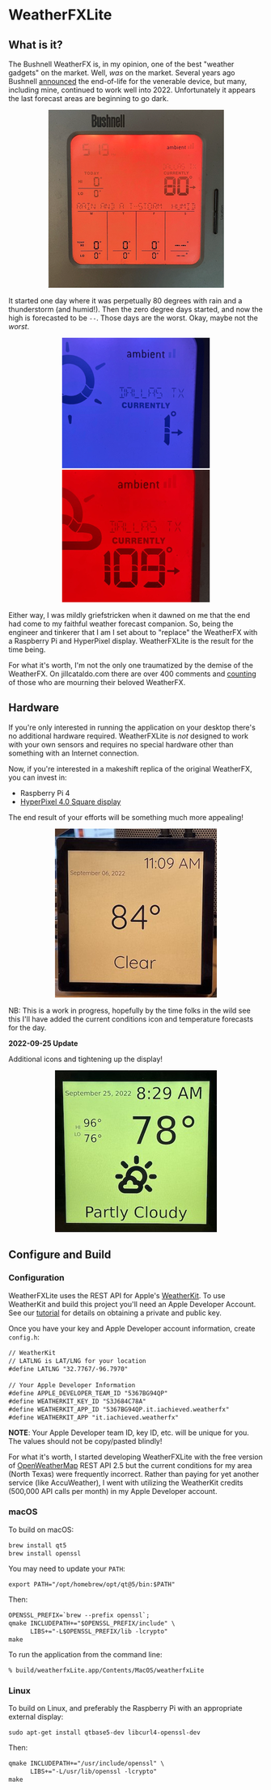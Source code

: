 # WeatherFXLite

## What is it?

The Bushnell WeatherFX is, in my opinion, one of the best "weather gadgets" on the market.  Well, _was_ on the market.  Several years ago Bushnell [announced](https://www.bushnell.com/bu-weatherfx-replacement.html) the end-of-life for the venerable device, but many, including mine, continued to work well into 2022.  Unfortunately it appears the last forecast areas are beginning to go dark.

<div align="center">
<img src="docs/byeWeatherFX.png">
</div>

It started one day where it was perpetually 80 degrees with rain and a thunderstorm (and humid!).  Then the zero degree days started, and now the high is forecasted to be `--`.  Those days are the worst. Okay, maybe not the _worst_.

<div align="center">
<img src="docs/theWorst.png">
<img src="docs/theWorstHeat.png">
</div>

Either way, I was mildly griefstricken when it dawned on me that the end had come to my faithful weather forecast companion.  So, being the engineer and tinkerer that I am I set about to "replace" the WeatherFX with a Raspberry Pi and HyperPixel display.  WeatherFXLite is the result for the time being.

For what it's worth, I'm not the only one traumatized by the demise of the WeatherFX.  On jillcataldo.com there are over 400 comments and [counting](https://jillcataldo.com/happy-new-year-is-your-weather-center-discontinuing-itself/) of those who are mourning their beloved WeatherFX.

## Hardware

If you're only interested in running the application on your desktop there's no additional hardware required.  WeatherFXLite is _not_ designed to work with your own sensors and requires no special hardware other than something with an Internet connection.

Now, if you're interested in a makeshift replica of the original WeatherFX, you can invest in:

* Raspberry Pi 4
* [HyperPixel 4.0 Square display](https://shop.pimoroni.com/products/hyperpixel-4-square?variant=30138251444307)

The end result of your efforts will be something much more appealing!

<div align="center">
<img src="docs/weatherfxlite.jpeg">
</div>

NB:  This is a work in progress, hopefully by the time folks in the wild see this I'll have added the current conditions icon and temperature forecasts for the day.

**2022-09-25 Update**

Additional icons and tightening up the display!

<div align="center">
<img src="docs/weatherfxlite2.jpg">
</div>

## Configure and Build
### Configuration

WeatherFXLite uses the REST API for Apple's [WeatherKit](https://developer.apple.com/weatherkit/).  To use WeatherKit and build this project you'll need an Apple Developer Account.  See our [tutorial](https://dev.iachieved.it/iachievedit/weatherkit-rest-api/) for details on obtaining a private and public key.

Once you have your key and Apple Developer account information, create `config.h`:

```
// WeatherKit
// LATLNG is LAT/LNG for your location
#define LATLNG "32.7767/-96.7970"

// Your Apple Developer Information
#define APPLE_DEVELOPER_TEAM_ID "5367BG94QP"
#define WEATHERKIT_KEY_ID "S3J684C78A"
#define WEATHERKIT_APP_ID "5367BG94QP.it.iachieved.weatherfx"
#define WEATHERKIT_APP "it.iachieved.weatherfx"
```

**NOTE**:  Your Apple Developer team ID, key ID, etc. will be unique for you.  The values should not be copy/pasted blindly!


For what it's worth,  I started developing WeatherFXLite with the free version of [OpenWeatherMap](https://openweathermap.org/api) REST API 2.5 but the current conditions for my area (North Texas) were frequently incorrect.  Rather than paying for yet another service (like AccuWeather), I went with utilizing the WeatherKit credits (500,000 API calls per month) in my Apple Developer account.

### macOS

To build on macOS:

```
brew install qt5
brew install openssl
```

You may need to update your `PATH`:

```
export PATH="/opt/homebrew/opt/qt@5/bin:$PATH"
```

Then:

```
OPENSSL_PREFIX=`brew --prefix openssl`;
qmake INCLUDEPATH+="$OPENSSL_PREFIX/include" \
      LIBS+="-L$OPENSSL_PREFIX/lib -lcrypto"
make
```

To run the application from the command line:

```
% build/weatherfxLite.app/Contents/MacOS/weatherfxLite
```

### Linux

To build on Linux, and preferably the Raspberry Pi with an appropriate external display:

```
sudo apt-get install qtbase5-dev libcurl4-openssl-dev
```

Then:

```
qmake INCLUDEPATH+="/usr/include/openssl" \
      LIBS+="-L/usr/lib/openssl -lcrypto"
make
```
